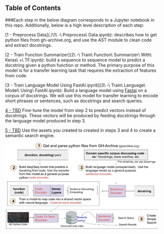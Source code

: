 ## Table of Contents

###Each step in the below diagram corresponds to a Jupyter notebook in this repo. Additionally, below is a high level description of each step:

[1 - Preprocess Data](./\1\ -\ Preprocess\ Data.ipynb): describes how to get python files from gh-archive.org, and use the AST module to clean code and extract docstrings.

[2 - Train Function Summarizer](2\ -\ Train\ Function\ Summarizer\ With\ Keras\ +\ TF.ipynb): build a sequence to sequence model to predict a docstring given a python function or method. The primary purpose of this model is for a transfer learning task that requires the extraction of features from code.

[3 - Train Language Model Using FastAI.ipynb](3\ -\ Train\ Language\ Model\ Using\ FastAI.ipynb): Build a language model using [Fastai](https://github.com/fastai/fastai) on a corpus of docstrings. We will use this model for transfer learning to encode short phrases or sentences, such as docstrings and search queries.

[4 - TBD]() Fine-tune the model from step 2 to predict vectors instead of docstrings. These vectors will be produced by feeding docstrings through the language model produced in step 3. 

[5 - TBD]() Use the assets you created to created in steps 3 and 4 to create a semantic search engine.

![Alt Text](./diagram/Diagram.jpg)

